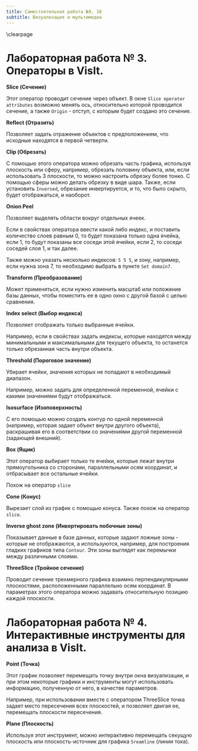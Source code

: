 ```yaml
---
title: Самостоятельная работа №9, 10
subtitle: Визуализация и мультимедиа
---
```

\clearpage

# Лабораторная работа № 3. Операторы в VisIt.

**Slice (Сечение)**

Этот оператор проводит сечение через объект. В окне `Slice operator attributes` возможно менять ось, относительно которой проводится сечение, а также `Origin` - отступ, с которым будет создано это сечение.

**Reflect (Отразить)**

Позволяет задать отражение объектов с предположением, что исходные находятся в первой четверти.

**Clip (Обрезать)**

С помощью этого оператора можно обрезать часть графика, используя плоскость или сферу, например, обрезать половину объекта, или, если использовать 3 плоскости, то можно настроить обрезку более тонко. С помощью сферы можно делать обрезку в виде шара. Также, если установить `Inversed`, обрезание инвертируется, и то, что было скрыто, будет отображаться, и наоборот.

**Onion Peel**

Позволяет выделять области вокруг отдельных ячеек.

Если в свойствах оператора ввести какой либо индекс, и поставить количество слоев равным 0, то будет показана только одна ячейка, если 1, то будут показаны все соседи этой ячейки, если 2, то соседи соседей слоя 1, и так далее.

Также можно указать несколько индексов: `5 5 5`, и зону, например, если нужна зона 7, то необходимо выбрать в пункте `Set domain7`.

**Transform (Преобразование)**

Может применяться, если нужно изменить масштаб или положение базы данных, чтобы поместить ее в одно окно с другой базой с целью сравнения.

**Index select (Выбор индекса)**

Позволяет отображать только выбранные ячейки.

Например, если в свойствах задать индексы, которые находятся между минимальными и максимальными для текущего объекта, то останется только обрезанная часть внутри объекта.

**Threshold (Пороговое значение)**

Убирает ячейки, значения которых не попадают в необходимый диапазон.

Например, можно задать для определенной переменной, ячейки с какими значениями будут отображаться.

**Isosurface (Изоповерхность)**

С его помощью можно создать контур по одной переменной (например, которая задает объект внутри другого объекта), раскрашивая его в соответствии со значениями другой переменной (задающей внешний).

**Box (Ящик)**

Этот оператор выбирает только те ячейки, которые лежат внутри прямоугольника со сторонами, параллельными осям координат, и отбрасывает все остальные ячейки.

Похож на оператор `slice`

**Cone (Конус)**

Вырезает слой из график с помощью конуса. Также похож на оператор `slice`.

**Inverse ghost zone (Инвертировать побочные зоны)**

Показывает данные в базе данных, которые задают ложные зоны - которые не отображаются, а используются, например, для построения гладких графиков типа `Contour`. Эти зоны выглядят как перемычки между различными слоями.

**ThreeSlice (Тройное сечение)**

Проводит сечение трехмерного графика взаимно перпендикулярными плоскостями, расположенными параллельно осям координат. В параметрах этого оператора можно задавать относительную позицию каждой плоскости.

# Лабораторная работа № 4. Интерактивные инструменты для анализа в VisIt.

**Point (Точка)**

Этот график позволяет перемещать точку внутри окна визуализации, и при этом некоторые графики и инструменты могут использовать информацию, полученную от него, в качестве параметров.

Например, при использовании вместе с оператором ThreeSlice точка задает место пересечения всех плоскостей, и позволяет двигая ее, перемещать плоскости пересечения.

**Plane (Плоскость)**

Используя этот инструмент, можно интерактивно перемещать секущую плоскость или плоскость-источник для графика `Sreamline` (линии тока).
